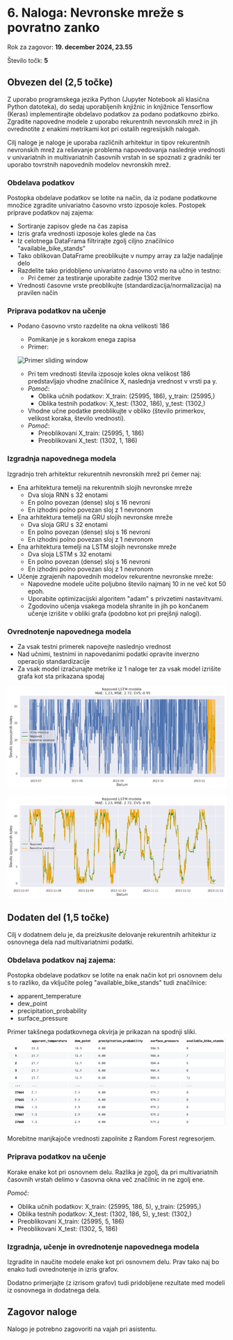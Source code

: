 # 6. Naloga: Nevronske mreže s povratno zanko

Rok za zagovor: **19. december 2024, 23.55**

Število točk: **5** 

## Obvezen del (2,5 točke)
Z uporabo programskega jezika Python (Jupyter Notebook ali klasična Python datoteka), do sedaj uporabljenih knjižnic in knjižnice Tensorflow (Keras) implementirajte obdelavo podatkov za podano podatkovno zbirko. Zgradite napovedne modele z uporabo rekurentnih nevronskih mrež in jih ovrednotite z enakimi metrikami kot pri ostalih regresijskih nalogah.

Cilj naloge je naloge je uporaba različnih arhitektur in tipov rekurentnih nevronskih mrež za reševanje problema napovedovanja naslednje vrednosti v univariatnih in multivariatnih časovnih vrstah in se spoznati z gradniki ter uporabo tovrstnih napovednih modelov nevronskih mrež.

### Obdelava podatkov
Postopka obdelave podatkov se lotite na način, da iz podane podatkovne množice zgradite univariatno časovno vrsto izposoje koles. Postopek priprave podatkov naj zajema:
- Sortiranje zapisov glede na čas zapisa
- Izris grafa vrednosti izposoje koles glede na čas
- Iz celotnega DataFrama filtrirajte zgolj ciljno značilnico "available_bike_stands"
- Tako oblikovan DataFrame preoblikujte v numpy array za lažje nadaljnje delo
- Razdelite tako pridobljeno univariatno časovno vrsto na učno in testno:
    - Pri čemer za testiranje uporabite zadnje 1302 meritve
- Vrednosti časovne vrste preoblikujte (standardizacija/normalizacija) na pravilen način

### Priprava podatkov na učenje
- Podano časovno vrsto razdelite na okna velikosti 186
    - Pomikanje je s korakom enega zapisa
    - Primer: 
    
    ![Primer sliding window](primer_sliding_window.png)

    - Pri tem vrednosti števila izposoje koles okna velikost 186 predstavljajo vhodne značilnice X, naslednja vrednost v vrsti pa y.
    - *Pomoč*:
        - Oblika učnih podatkov: X_train: (25995, 186), y_train: (25995,)
        - Oblika testnih podatkov: X_test: (1302, 186), y_test: (1302,)
    - Vhodne učne podatke preoblikujte v obliko (število primerkov, velikost koraka, število vrednosti).
    - *Pomoč*:
        - Preoblikovani X_train: (25995, 1, 186)
        - Preoblikovani X_test: (1302, 1, 186)

### Izgradnja napovednega modela
Izgradnjo treh arhitektur rekurentnih nevronskih mrež pri čemer naj:
- Ena arhitektura temelji na rekurentnih slojih nevronske mreže
    - Dva sloja RNN s 32 enotami
    - En polno povezan (dense) sloj s 16 nevroni
    - En izhodni polno povezan sloj z 1 nevronom
- Ena arhitektura temelji na GRU slojih nevronske mreže
    - Dva sloja GRU s 32 enotami
    - En polno povezan (dense) sloj s 16 nevroni
    - En izhodni polno povezan sloj z 1 nevronom
- Ena arhitektura temelji na LSTM slojih nevronske mreže
    - Dva sloja LSTM s 32 enotami
    - En polno povezan (dense) sloj s 16 nevroni
    - En izhodni polno povezan sloj z 1 nevronom
- Učenje zgrajenih napovednih modelov rekurentne nevronske mreže:
    - Napovedne modele učite poljubno število najmanj 10 in ne več kot 50 epoh.
    - Uporabite optimizacijski algoritem "adam" s privzetimi nastavitvami.
    - Zgodovino učenja vsakega modela shranite in jih po končanem učenje izrišite v obliki grafa (podobno kot pri prejšnji nalogi).

### Ovrednotenje napovednega modela
- Za vsak testni primerek napovejte naslednjo vrednost
- Nad učnimi, testnimi in napovedanimi podatki opravite inverzno operacijo standardizacije
- Za vsak model izračunajte metrike iz 1 naloge ter za vsak model izrišite grafa kot sta prikazana spodaj

![Graf napovedi](napoved_modela.png)

![Graf napovedi nad testno množico](napoved_modela_test.png)

## Dodaten del (1,5 točke)
Cilj v dodatnem delu je, da preizkusite delovanje rekurentnih arhitektur iz osnovnega dela nad multivariatnimi podatki.

### Obdelava podatkov naj zajema:
Postopka obdelave podatkov se lotite na enak način kot pri osnovnem delu s to razliko, da vključite poleg "available_bike_stands" tudi značilnice:
- apparent_temperature
- dew_point
- precipitation_probability
- surface_pressure

Primer takšnega podatkovnega okvirja je prikazan na spodnji sliki.
![Primer podatkovnega okvirja](multivariatni_df.png)

Morebitne manjkajoče vrednosti zapolnite z Random Forest regresorjem.

### Priprava podatkov na učenje
Korake enake kot pri osnovnem delu. Razlika je zgolj, da pri multivariatnih časovnih vrstah delimo v časovna okna več značilnic in ne zgolj ene.

*Pomoč:*
- Oblika učnih podatkov: X_train: (25995, 186, 5), y_train: (25995,)
- Oblika testnih podatkov: X_test: (1302, 186, 5), y_test: (1302,)
- Preoblikovani X_train: (25995, 5, 186)
- Preoblikovani X_test: (1302, 5, 186)

### Izgradnja, učenje in ovrednotenje napovednega modela
Izgradite in naučite modele enake kot pri osnovnem delu. Prav tako naj bo enako tudi ovrednotenje in izris grafov.

Dodatno primerjajte (z izrisom grafov) tudi pridobljene rezultate med modeli iz osnovnega in dodatnega dela.

## Zagovor naloge
Nalogo je potrebno zagovoriti na vajah pri asistentu.